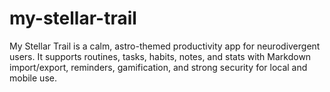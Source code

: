 # my-stellar-trail
My Stellar Trail is a calm, astro-themed productivity app for neurodivergent users. It supports routines, tasks, habits, notes, and stats with Markdown import/export, reminders, gamification, and strong security for local and mobile use.
